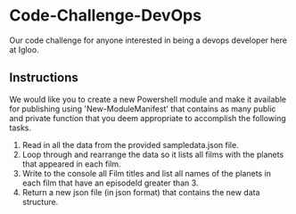 # Code-Challenge-DevOps
Our code challenge for anyone interested in being a devops developer here at Igloo.

## Instructions
We would like you to create a new Powershell module and make it available for publishing using 'New-ModuleManifest' that contains as many public and private function that you deem appropriate to accomplish the following tasks.

1. Read in all the data from the provided sampledata.json file.
2. Loop through and rearrange the data so it lists all films with the planets that appeared in each film.
3. Write to the console all Film titles and list all names of the planets in each film that have an episodeId greater than 3.
4. Return a new json file (in json format) that contains the new data structure.